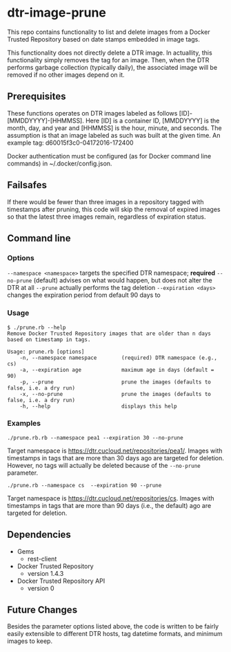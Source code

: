 # dtr-image-prune

This repo contains functionality to list and delete images from a Docker Trusted Repository based on date stamps embedded in image tags.

This functionality does not directly delete a DTR image. In actuallity, this functionality simply removes the tag for an image. Then, when the DTR performs garbage collection (typically daily), the associated image will be removed if no other images depend on it.

## Prerequisites

These functions operates on DTR images labeled as follows [ID]-[MMDDYYYY]-[HHMMSS]. Here [ID] is a container ID, [MMDDYYYY] is the month, day, and year and [HHMMSS] is the hour, minute, and seconds. The assumption is that an image labeled as such was built at the given time. An example tag:  d60015f3c0-04172016-172400

Docker authentication must be configured (as for Docker command line commands) in ~/.docker/config.json.

## Failsafes

If there would be fewer than three images in a repository tagged with timestamps after pruning, this code will skip the removal of expired images so that the latest three images remain, regardless of expiration status.

## Command line

### Options

 `--namespace <namespace>` targets the specified DTR namespace; **required**
`--no-prune` (default) advises on what would happen, but does not alter the DTR at all
`--prune` actually performs the tag deletion
`--expiration <days>` changes the expiration period from default 90 days to <days>

### Usage
```
$ ./prune.rb --help
Remove Docker Trusted Repository images that are older than n days based on timestamp in tags.

Usage: prune.rb [options]
    -n, --namespace namespace        (required) DTR namespace (e.g., cs)
    -a, --expiration age             maximum age in days (default = 90)
    -p, --prune                      prune the images (defaults to false, i.e. a dry run)
    -x, --no-prune                   prune the images (defaults to false, i.e. a dry run)
    -h, --help                       displays this help
```

### Examples

`./prune.rb.rb --namespace pea1 --expiration 30 --no-prune`

Target namespace is https://dtr.cucloud.net/repositories/pea1/. Images with timestamps in tags that are more than 30 days ago are targeted for deletion. However, no tags will actually be deleted because of the `--no-prune` parameter.

`./prune.rb --namespace cs  --expiration 90 --prune`

Target namespace is https://dtr.cucloud.net/repositories/cs. Images with timestamps in tags that are more than 90 days (i.e., the default) ago are targeted for deletion.

## Dependencies

* Gems
  * rest-client
* Docker Trusted Repository
  * version 1.4.3
* Docker Trusted Repository API
  * version 0

## Future Changes

Besides the parameter options listed above, the code is written to be fairly easily extensible to different DTR hosts, tag datetime formats, and minimum images to keep.
